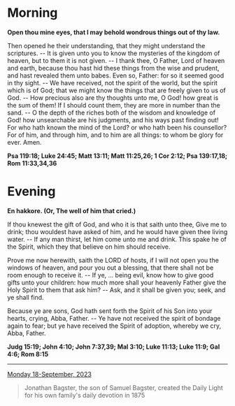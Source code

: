# Morning

**Open thou mine eyes, that I may behold wondrous things out of thy law.**
 
Then opened he their understanding, that they might understand the scriptures. -- It is given unto you to know the mysteries of the kingdom of heaven, but to them it is not given. -- I thank thee, O Father, Lord of heaven and earth, because thou hast hid these things from the wise and prudent, and hast revealed them unto babes. Even so, Father: for so it seemed good in thy sight. -- We have received, not the spirit of the world, but the spirit which is of God; that we might know the things that are freely given to us of God. -- How precious also are thy thoughts unto me, O God! how great is the sum of them! If I should count them, they are more in number than the sand. -- O the depth of the riches both of the wisdom and knowledge of God! how unsearchable are his judgments, and his ways past finding out! For who hath known the mind of the Lord? or who hath been his counsellor? For of him, and through him, and to him are all things: to whom be glory for ever. Amen.  

**Psa 119:18; Luke 24:45; Matt 13:11; Matt 11:25,26; 1 Cor 2:12; Psa 139:17,18; Rom 11:33,34,36**

# Evening

**En hakkore. (Or, The well of him that cried.)**
 
If thou knewest the gift of God, and who it is that saith unto thee, Give me to drink; thou wouldest have asked of him, and he would have given thee living water. -- If any man thirst, let him come unto me and drink. This spake he of the Spirit, which they that believe on him should receive.
 
Prove me now herewith, saith the LORD of hosts, if I will not open you the windows of heaven, and pour you out a blessing, that there shall not be room enough to receive it. -- If ye, ... being evil, know how to give good gifts unto your children: how much more shall your heavenly Father give the Holy Spirit to them that ask him? -- Ask, and it shall be given you; seek, and ye shall find.
 
Because ye are sons, God hath sent forth the Spirit of his Son into your hearts, crying, Abba, Father. -- Ye have not received the spirit of bondage again to fear; but ye have received the Spirit of adoption, whereby we cry, Abba, Father.  

**Judg 15:19; John 4:10; John 7:37,39; Mal 3:10; Luke 11:13; Luke 11:9; Gal 4:6; Rom 8:15**

---

[Monday 18-September, 2023](https://t.me/s/daily_light)

> Jonathan Bagster, the son of Samuel Bagster, created the Daily Light for his own family's daily devotion in 1875

